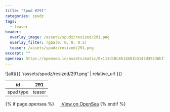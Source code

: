 ```yaml
---
title: "Spud #291"
categories: spudz
tags:
  - teaser
header:
  overlay_image: /assets/spudz/resized/291.png
  overlay_filter: rgba(0, 0, 0, 0.5)
  teaser: /assets/spudz/resized/291.png
excerpt: ""
opensea: https://opensea.io/assets/matic/0x112d18c861d401b3145d39236bf149f01e18beed/291
---
```

![alt]({{ '/assets/spudz/resized/291.png' | relative_url }})

| id | 291 |
|-|-|
| spud type | teaser |

{% if page.opensea %}
<a href="{{page.opensea}}" class="btn btn--info" onclick="window.open(this.href, '_blank'); return false;"><img src="/assets/images/opensea.svg" width="16px"><span>  View on OpenSea</span></a>
{% endif %}
